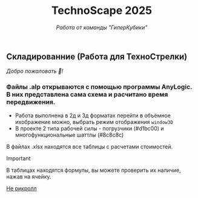 <header>

<!--
  <<< Author notes: Course header >>>
  Include a 1280×640 image, course title in sentence case, and a concise description in emphasis.
  In your repository settings: enable template repository, add your 1280×640 social image, auto delete head branches.
  Add your open source license, GitHub uses MIT license.
-->

# TechnoScape 2025

_Работа от команды "ГиперКубики"_

</header>

## Складированние (Работа для ТехноСтрелки)

_Добро пожаловать :tada:!_

### Файлы .alp открываются с помощью программы AnyLogic. В них представлена сама схема и расчитано время передвижения.
* Работа выполнена в 2д и 3д форматах перейти в объёмное ихображение можно, выбрать режим отображения ``` window3D ```
* В проекте 2 типа рабочей силы - погрузчики (#d1bc00) и многофункциональные шаттлы (#8c8c8c)

В файлах .xlsx находятся все таблицы с расчетами стоимостей.

> [!IMPORTANT]
> В таблицах находятся формулы, вы можете проверить их наличие, нажав на ячейку.


 [Не рикролл](https://www.youtube.com/watch?v=dQw4w9WgXcQ)

<footer>


</footer>
